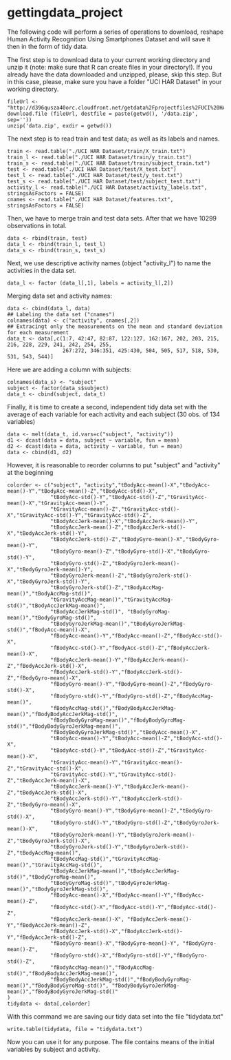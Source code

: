 gettingdata_project
===================

The following code will perform a series of operations to download, reshape Human Activity Recognition
Using Smartphones Dataset and will save it then in the form of tidy data.

The first step is to download data to your current working directory and unzip it (note: make sure that R
can create files in your directory!). If you already have the data downloaded and unzipped, please, skip this step.
But in this case, please, make sure you have a folder "UCI HAR Dataset" in your working directory.
```
fileUrl <- "http://d396qusza40orc.cloudfront.net/getdata%2Fprojectfiles%2FUCI%20HAR%20Dataset.zip"
download.file (fileUrl, destfile = paste(getwd(), '/data.zip', sep=''))
unzip('data.zip', exdir = getwd())
```
The next step is to read train and test data; as well as its  labels and names.
```
train <- read.table("./UCI HAR Dataset/train/X_train.txt")
train_l <- read.table("./UCI HAR Dataset/train/y_train.txt")
train_s <- read.table("./UCI HAR Dataset/train/subject_train.txt")
test <- read.table("./UCI HAR Dataset/test/X_test.txt")
test_l <- read.table("./UCI HAR Dataset/test/y_test.txt")
test_s <- read.table("./UCI HAR Dataset/test/subject_test.txt")
activity_l <- read.table("./UCI HAR Dataset/activity_labels.txt", stringsAsFactors = FALSE)
cnames <- read.table("./UCI HAR Dataset/features.txt", stringsAsFactors = FALSE)
```
Then, we have to merge train and test data sets. After that we have 10299 observations in total.
```
data <- rbind(train, test)
data_l <- rbind(train_l, test_l)
data_s <- rbind(train_s, test_s)
```
Next, we use descriptive activity names (object "activity_l") to name the activities in the data set.
```
data_l <- factor (data_l[,1], labels = activity_l[,2])
```
Merging data set and activity names:
```
data <- cbind(data_l, data)
## Labeling the data set ("cnames")
colnames(data) <- c("activity", cnames[,2])
## Extracingt only the measurements on the mean and standard deviation for each measurement
data_t <- data[,c(1:7, 42:47, 82:87, 122:127, 162:167, 202, 203, 215, 216, 228, 229, 241, 242, 254, 255,
                  267:272, 346:351, 425:430, 504, 505, 517, 518, 530, 531, 543, 544)]
```
Here we are adding a column with subjects:
```
colnames(data_s) <- "subject"
subject <- factor(data_s$subject)
data_t <- cbind(subject, data_t)
```
Finally, it is time to create a second, independent tidy data set with the average of each variable for each
activity and each subject (30 obs. of 134 variables)
```
data <- melt(data_t, id.vars=c("subject", "activity"))
d1 <- dcast(data = data, subject ~ variable, fun = mean)
d2 <- dcast(data = data, activity ~ variable, fun = mean)
data <- cbind(d1, d2)
```
However, it is reasonable to reorder columns to put "subject" and "activity" at the beginning
```
colorder <- c("subject", "activity","tBodyAcc-mean()-X","tBodyAcc-mean()-Y","tBodyAcc-mean()-Z","tBodyAcc-std()-X",
              "tBodyAcc-std()-Y","tBodyAcc-std()-Z","tGravityAcc-mean()-X","tGravityAcc-mean()-Y",
              "tGravityAcc-mean()-Z","tGravityAcc-std()-X","tGravityAcc-std()-Y","tGravityAcc-std()-Z",
              "tBodyAccJerk-mean()-X","tBodyAccJerk-mean()-Y",      
              "tBodyAccJerk-mean()-Z","tBodyAccJerk-std()-X","tBodyAccJerk-std()-Y",       
              "tBodyAccJerk-std()-Z","tBodyGyro-mean()-X","tBodyGyro-mean()-Y",         
              "tBodyGyro-mean()-Z","tBodyGyro-std()-X","tBodyGyro-std()-Y",          
              "tBodyGyro-std()-Z","tBodyGyroJerk-mean()-X","tBodyGyroJerk-mean()-Y",     
              "tBodyGyroJerk-mean()-Z","tBodyGyroJerk-std()-X","tBodyGyroJerk-std()-Y",      
              "tBodyGyroJerk-std()-Z","tBodyAccMag-mean()","tBodyAccMag-std()", 
              "tGravityAccMag-mean()","tGravityAccMag-std()","tBodyAccJerkMag-mean()",     
              "tBodyAccJerkMag-std()", "tBodyGyroMag-mean()","tBodyGyroMag-std()",    
              "tBodyGyroJerkMag-mean()","tBodyGyroJerkMag-std()","fBodyAcc-mean()-X",         
              "fBodyAcc-mean()-Y","fBodyAcc-mean()-Z","fBodyAcc-std()-X",           
              "fBodyAcc-std()-Y","fBodyAcc-std()-Z","fBodyAccJerk-mean()-X",      
              "fBodyAccJerk-mean()-Y","fBodyAccJerk-mean()-Z","fBodyAccJerk-std()-X",       
              "fBodyAccJerk-std()-Y","fBodyAccJerk-std()-Z","fBodyGyro-mean()-X",    
              "fBodyGyro-mean()-Y","fBodyGyro-mean()-Z","fBodyGyro-std()-X",    
              "fBodyGyro-std()-Y","fBodyGyro-std()-Z","fBodyAccMag-mean()",       
              "fBodyAccMag-std()","fBodyBodyAccJerkMag-mean()","fBodyBodyAccJerkMag-std()",
              "fBodyBodyGyroMag-mean()","fBodyBodyGyroMag-std()","fBodyBodyGyroJerkMag-mean()",
              "fBodyBodyGyroJerkMag-std()","tBodyAcc-mean()-X",
              "tBodyAcc-mean()-Y","tBodyAcc-mean()-Z","tBodyAcc-std()-X",           
              "tBodyAcc-std()-Y","tBodyAcc-std()-Z","tGravityAcc-mean()-X",       
              "tGravityAcc-mean()-Y","tGravityAcc-mean()-Z","tGravityAcc-std()-X",        
              "tGravityAcc-std()-Y","tGravityAcc-std()-Z","tBodyAccJerk-mean()-X",     
              "tBodyAccJerk-mean()-Y","tBodyAccJerk-mean()-Z","tBodyAccJerk-std()-X",       
              "tBodyAccJerk-std()-Y","tBodyAccJerk-std()-Z","tBodyGyro-mean()-X",    
              "tBodyGyro-mean()-Y","tBodyGyro-mean()-Z","tBodyGyro-std()-X",    
              "tBodyGyro-std()-Y","tBodyGyro-std()-Z","tBodyGyroJerk-mean()-X",     
              "tBodyGyroJerk-mean()-Y","tBodyGyroJerk-mean()-Z","tBodyGyroJerk-std()-X",      
              "tBodyGyroJerk-std()-Y","tBodyGyroJerk-std()-Z","tBodyAccMag-mean()",   
              "tBodyAccMag-std()","tGravityAccMag-mean()","tGravityAccMag-std()",    
              "tBodyAccJerkMag-mean()","tBodyAccJerkMag-std()","tBodyGyroMag-mean()",        
              "tBodyGyroMag-std()","tBodyGyroJerkMag-mean()","tBodyGyroJerkMag-std()",     
              "fBodyAcc-mean()-X","fBodyAcc-mean()-Y","fBodyAcc-mean()-Z",
              "fBodyAcc-std()-X","fBodyAcc-std()-Y","fBodyAcc-std()-Z",       
              "fBodyAccJerk-mean()-X", "fBodyAccJerk-mean()-Y","fBodyAccJerk-mean()-Z",      
              "fBodyAccJerk-std()-X","fBodyAccJerk-std()-Y","fBodyAccJerk-std()-Z",  
              "fBodyGyro-mean()-X","fBodyGyro-mean()-Y", "fBodyGyro-mean()-Z",  
              "fBodyGyro-std()-X","fBodyGyro-std()-Y","fBodyGyro-std()-Z",      
              "fBodyAccMag-mean()","fBodyAccMag-std()","fBodyBodyAccJerkMag-mean()",
              "fBodyBodyAccJerkMag-std()","fBodyBodyGyroMag-mean()","fBodyBodyGyroMag-std()", "fBodyBodyGyroJerkMag-mean()","fBodyBodyGyroJerkMag-std()"
)
tidydata <- data[,colorder]
```
With this command we are saving our tidy data set into the file "tidydata.txt"
```
write.table(tidydata, file = "tidydata.txt")
```
Now you can use it for any purpose. The file contains means of the initial variables by subject and activity.
